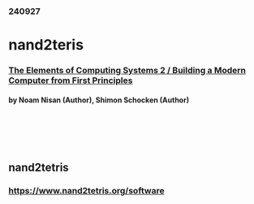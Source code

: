 ### 240927
# nand2teris
### [The Elements of Computing Systems 2 / Building a Modern Computer from First Principles](https://product.kyobobook.co.kr/detail/S000201485097)
#### by Noam Nisan (Author), Shimon Schocken (Author)
### <br/><br/><br/>

## nand2tetris
### https://www.nand2tetris.org/software
### <br/><br/><br/>

